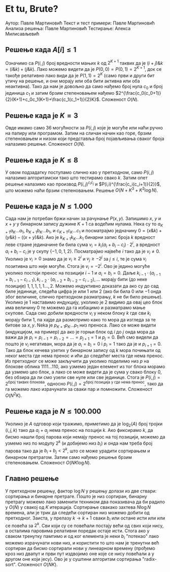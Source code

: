 ﻿

# Et tu, Brute?
Аутор: Павле Мартиновић
Текст и тест примери: Павле Мартиновић
Анализа решења: Павле Мартиновић
Тестирање: Алекса Милисављевић
## Решење када $A[i]\leq 1$
Означимо са $P(i,j)$ број вредности мањих $k$ од $2^{K+1}$ таквих да је $(i+j)\&k=(i\&k)+(j\&k)$. Лако можемо видети да је $P(0,0)=P(0,1)=2^{K+1}$, док се такође релативно лако види да је $P(1,1)=2^K$ (само први и други бит утичу на решење, и они морају или оба бити активна или оба неактивна). Тако да нам је довољно да само нађемо број нула $c_0$ и број јединица $c_1$ и затим брзим степеновањем нађемо $2^{\frac{c_0(c_0+1)}{2}(K+1)+c_0c_1(K+1)+\frac{c_1(c_1+1)}{2}K}$. Сложеност $O(N)$.
## Решење када је $K=3$

Овде имамо само $36$ могућности за $P(i,j)$ које је могуће или наћи ручно на папиру или програмом. Затим на сличан начин као горе, брзим степеновањем и низом који представља број појављивања сваког броја налазимо решење. Сложеност $O(N)$.

## Решење када је $K\leq 8$
У овом подзадатку поступамо слично као у претходном, само $P(i,j)$ налазимо алгоритамски тако што тестирамо свако $k$. Затим опет решење налазимо као производ $P(i,j)^{c_ic_j}$ и $P(i,i)^{\frac{c_i(c_i+1)}{2}}$, што можемо наћи брзим степеновањем. Решење $O(N+K^3+K^2\log N)$.

## Решење када је $N\leq 1.000$

Сада нам је потребан бржи начин за рачунање $P(x,y)$. Запишимо $x$, $y$ и $x+y$ у бинарном запису дужине $K+1$ са водећим нулама. Нека су то $а_{K+1}a_K\ldots a_1$, $b_{K+1}b_K\ldots b_1$,  и $c_{K+1}c_K\ldots c_1$ и посматрајмо једначину $0=(x\&k)+(y\&k)-((x+y)\&k)$. Ако је $k_{K+1}k_{K}\ldots k_1$ бинарни запис броја $k$ вредност леве стране јединачине би била сума $v_i=k_i(a_i+b_i-c_i)\cdot 2^i$, а вредност $a_i+b_i-c_i$ је у скупу $\{-1,0,1,2\}$. Посматрајмо највеће $i$ тако да је $v_i\neq 0$. Уколико је $v_i>0$ знамо да је $v_i\ge 2^i$ и $v_j\ge-2^j$ за $j\leq i$, те је сума $v_i$ позитивна што није могуће. Стога је $v_i=-2^i$. Ово је једино могуће уколико постоји пренос на позицији $i-1$ и $a_i=b_i=0$. Даље $k_{i-1}\cdot(a_{i-1}+b_{i-1}-c_{i-1}),k_{i-2}\cdot(a_{i-2}+b_{i-2}-c_{i-2}),\ldots$ морају бити (до неке позиције) $1,1,1,1,1\ldots,2$. Можемо индуктивно доказати да ако су до сад биле јединице, следећа цифра је или $1$ или $2$ (ако би била $0$ или $-1$ онда због величине, слично претходном разматрању, $k$ не би било решење). Уколико је $1$ наставимо индукцију, уколико је $2$ видимо да овај цео блок има величину $0$ те можемо да га избацимо и разматрамо мање скупове. Сада смо добили вредности $v_i$ у неком блоку $k$ где сви $k_i$ морају бити $1$, па хајде да размотримо како то мора да изгледа за те битове за $x,y$. Neka je $p_{K+1}p_{K}\ldots p_1$ низ преноса. Лако се може видети (индукцијом, на пример) да ако је горњи блок од $i$ до $j$ онда мора да важи да је $p_i=p_{i-1}=p_{i-2}=\ldots=p_{j+1}=1$ и $p_j=0$. Већ смо видели да пошто је $v_i$ негативан, мора да је $a_i=b_i=0$ i $p_i=1$ тако да је и $p_{i+1}=0$. Тако да блок кечева узетих у бинарном запису од $k$ мора почињати од неког места где нема пренос и ићи до следећег места где нема пренос. Из претходног се може закључити да уколико поделимо низ $p$ на блокове облика $1111\ldots110$, ако узмемо један елемент из тог блока морамо да узмемо цео блок, а лако се може видети да је сума у свако  блоку  $0$, без обзира да ли смо узели све нуле или све јединице. Стога је $P(i,j)=2^{\text{број таквих блокова}}$, односно $P(i,j)=2^{\text{број позиција у где нема пренос}}$, тако да га можемо лако израчунати за сваки пар и помножити. Сложеност $O(N^2K)$.
## Решење када је $N\leq 100.000$
Уколико је $A$ одговор који тражимо, приметимо да је $\log_2(A)$ број тројки $(i,j,k)$ тако да $a_i+a_j$ нема пренос на позцији $k$. Ако фиксирамо $k$, да бисмо нашли број парова који немају пренос на тој позицији, можемо да узмемо низ по модулу $2^k$ (и добијемо низ $b_i$) и онда нам треба број парова тако да је $b_i+b_j<2^k$, што се може урадити сортирањем и бинарном претрагом. Затим само нађемо решење брзим степеновањем. Сложеност $O(NK\log N)$.

## Главно решење
У претходном решењу, фактор $\log N$ у решењу долази из две ствари: сортирања и бинарне претраге. Пошто је низ сортиран, бинарну претрагу можемо лако заменити техником два показивача да би радило у $O(N)$ у свакој од $K$ итерација. Сортирање свакако захтева $N\log N$ времена, али је трик да следећи сортиран низ можемо добити од претходног. Заиста, у прелазу $k\rightarrow k+1$ сваки $b_i$ или остане исти или или се повећа за $2^k$. Сви који су се повећали постају већи од свих који нису, а осталима паровима релативни поредак остаје исти. Стога ако у сваком тренутку памтимо и од ког елемента је неки $b_i$ "потекао" лако можемо израчунати нови низ, и користити то што нам је тренутни већ сортиран да бисмо сортирали нови у линеарном времену (прођемо кроз низ двапут и први пут издвојимо оне које се нису повећали а у другом оне који јесу). Ово је у суштини алгоритам сортирања "radix-sort". Сложеност $O(NK)$. 
